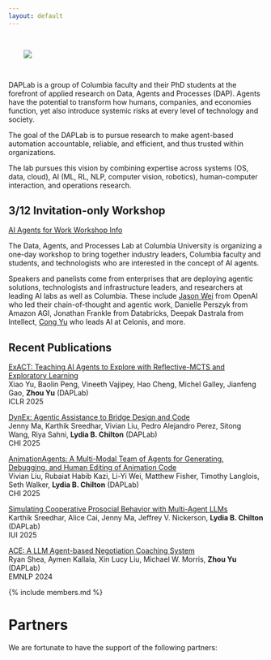 ```yaml
---
layout: default
---
```


<div class="row">
  <div class="col-12">
    <div class="text-center">
      <img src="{{ '/files/images/daplab_logo_square.png' | relative_url }}" style="max-width:250px; margin:30px">
    </div>
  </div>
</div>  



 
DAPLab is a group of Columbia faculty and their PhD students at the forefront of applied research on Data, Agents and Processes (DAP).
Agents have the potential to transform how humans, companies, and economies function, yet also introduce systemic risks at every level of technology and society.

The goal of the DAPLab is to pursue research to make agent-based automation accountable, reliable, and efficient, and thus trusted within organizations.

The lab pursues this vision by combining expertise across systems (OS, data, cloud), AI (ML, RL, NLP, computer vision, robotics), human-computer interaction, and operations research.


## 3/12 Invitation-only Workshop

<div class="callout-container">
<a class="callout" href="https://daplab.cs.columbia.edu/workshop/index.html">AI Agents for Work Workshop Info</a>
</div>

The Data, Agents, and Processes Lab at Columbia University is organizing a one-day workshop to bring together industry leaders, Columbia faculty and students, and technologists who are interested in the concept of AI agents.

Speakers and panelists come from enterprises that are deploying agentic solutions, technologists and infrastructure leaders, and researchers at leading AI labs as well as Columbia. These include [Jason Wei](https://www.linkedin.com/in/jason-wei-5a7323b0/) from OpenAI who led their chain-of-thought and agentic work, Danielle Perszyk from Amazon AGI, Jonathan Frankle from Databricks, Deepak Dastrala from Intellect, [Cong Yu](https://www.linkedin.com/in/congyu) who leads AI at Celonis, and more.

## Recent Publications


[ExACT: Teaching AI Agents to Explore with Reflective-MCTS and Exploratory Learning](https://agent-e3.github.io/ExACT/)<br>
Xiao Yu, Baolin Peng, Vineeth Vajipey, Hao Cheng, Michel Galley, Jianfeng Gao,  <b>Zhou Yu</b> (DAPLab) <br>
ICLR 2025

[DynEx: Agentic Assistance to Bridge Design and Code](https://arxiv.org/abs/2410.00400)<br>
Jenny Ma, Karthik Sreedhar, Vivian Liu, Pedro Alejandro Perez, Sitong Wang, Riya Sahni, <b>Lydia B. Chilton</b> (DAPLab)<br>
CHI 2025

[AnimationAgents: A Multi-Modal Team of Agents for Generating, Debugging, and Human Editing of Animation Code](https://vivian-liu.com/#/logomotion)<br>
Vivian Liu, Rubaiat Habib Kazi, Li-Yi Wei, Matthew Fisher, Timothy Langlois, Seth Walker, <b>Lydia B. Chilton</b> (DAPLab)<br>
CHI 2025


[Simulating Cooperative Prosocial Behavior with Multi-Agent LLMs](https://arxiv.org/abs/2502.12504)<br>
Karthik Sreedhar, Alice Cai, Jenny Ma, Jeffrey V. Nickerson, <b>Lydia B. Chilton</b> (DAPLab)<br>
IUI 2025



[ACE: A LLM Agent-based Negotiation Coaching System](https://arxiv.org/abs/2410.01555)<br>
Ryan Shea, Aymen Kallala, Xin Lucy Liu, Michael W. Morris, <b>Zhou Yu</b> (DAPLab) <br>
EMNLP 2024


{% include members.md %}



# Partners

We are fortunate to have the support of the following partners:


<!--<div style="display: flex; justify-content: center; align-items: center; gap: 40px;">
  <img src="files/images/partner-celonis.svg" alt="Celonis" style="height: 80px;">
  <img src="files/images/partner-intellect.svg" alt="Intellect" style="height: 80px;">
</div>>-->



